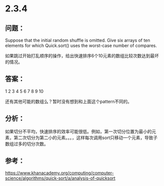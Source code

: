 
# 2.3.4

## 问题：

Suppose that the initial random shuffle is omitted. Give six arrays of ten elements for which Quick.sort() uses the worst-case number of compares.

如果跳过开始打乱顺序的操作，给出快速排序6个10元素的数组比较次数达到最坏的情况。

## 答案：

1 2 3 4 5 6 7 8 9 10

还有其他可能的数组么？暂时没有想到和上面这个pattern不同的。


## 分析：
如果切分不平均，快速排序的效率可能很低。例如，第一次切分位置为最小的元素，第二次切分为第二小的元素。。。，这样每次调用sort只移动一个元素，导致子数组过多的切分次数。


## 参考：
https://www.khanacademy.org/computing/computer-science/algorithms/quick-sort/a/analysis-of-quicksort


